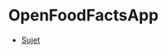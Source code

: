 # OpenFoodFactsApp

* [Sujet](https://codelabs.formation-android.fr/Flutter%20-%2002%20-%20L%27application/#0)
